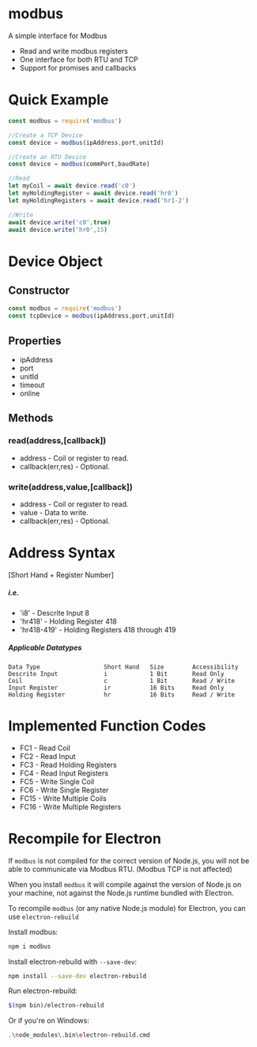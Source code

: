 # modbus
A simple interface for Modbus
* Read and write modbus registers
* One interface for both RTU and TCP
* Support for promises and callbacks 


# Quick Example
``` javascript
const modbus = require('modbus')

//Create a TCP Device
const device = modbus(ipAddress,port,unitId) 

//Create an RTU Device
const device = modbus(commPort,baudRate)

//Read
let myCoil = await device.read('c0')
let myHoldingRegister = await device.read('hr0') 
let myHoldingRegisters = await device.read('hr1-2') 

//Write
await device.write('c0',true)
await device.write('hr0',15)

```

# Device Object 
## Constructor 
``` javascript
const modbus = require('modbus')
const tcpDevice = modbus(ipAddress,port,unitId)
```


## Properties 

* ipAddress
* port
* unitId
* timeout
* online 

## Methods

### read(address,[callback])
* address - Coil or register to read. 
* callback(err,res) - Optional.

### write(address,value,[callback])
* address - Coil or register to read. 
* value - Data to write. 
* callback(err,res) - Optional.




# Address Syntax
[Short Hand + Register Number]

##### i.e.
* 'i8'        - Descrite Input 8
* 'hr418'     - Holding Register 418 
* 'hr418-419' - Holding Registers 418 through 419

##### Applicable Datatypes
```
Data Type                  Short Hand   Size        Accessibility     
Descrite Input             i            1 Bit       Read Only
Coil                       c            1 Bit       Read / Write
Input Register             ir           16 Bits     Read Only
Holding Register           hr           16 Bits     Read / Write
```
# Implemented Function Codes
* FC1 - Read Coil
* FC2 - Read Input
* FC3 - Read Holding Registers
* FC4 - Read Input Registers
* FC5 - Write Single Coil
* FC6 - Write Single Register
* FC15 - Write Multiple Coils
* FC16 - Write Multiple Registers


# Recompile for Electron
If `modbus` is not compiled for the correct version of Node.js, you will not be able to communicate via Modbus RTU. (Modbus TCP is not affected)

When you install `modbus` it will compile against the version of Node.js on your machine, not against the Node.js runtime bundled with Electron.


To recompile `modbus` (or any native Node.js module) for Electron, you can use `electron-rebuild`

Install modbus:
```sh
npm i modbus
```

Install electron-rebuild with `--save-dev`:
```sh
npm install --save-dev electron-rebuild
```

Run electron-rebuild:
```sh
$(npm bin)/electron-rebuild
```

Or if you're on Windows:
```sh
.\node_modules\.bin\electron-rebuild.cmd
```









